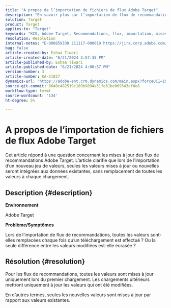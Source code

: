 ```yaml
---
title: "A propos de l’importation de fichiers de flux Adobe Target"
description: "En savoir plus sur l’importation de flux de recommandations."
solution: Target
product: Target
applies-to: "Target"
keywords: "KCS, Adobe Target, Recommendations, flux, importation, mises à jour, valeurs, point"
resolution: Resolution
internal-notes: "E-000859330 211117-000019 https://jira.corp.adobe.com/browse/RECS-5411"
bug: false
article-created-by: Eshaa Tiwari
article-created-date: "6/21/2024 3:57:35 PM"
article-published-by: Eshaa Tiwari
article-published-date: "6/21/2024 4:00:57 PM"
version-number: 3
article-number: KA-21827
dynamics-url: "https://adobe-ent.crm.dynamics.com/main.aspx?forceUCI=1&pagetype=entityrecord&etn=knowledgearticle&id=e281bef3-e62f-ef11-840a-6045bd029b18"
source-git-commit: 8640c482519c189b9894a31fe61be069343ef8e8
workflow-type: tm+mt
source-wordcount: '134'
ht-degree: 5%

---
```


# A propos de l’importation de fichiers de flux Adobe Target


Cet article répond à une question concernant les mises à jour des flux de recommandations Adobe Target. L’article clarifie que lors de l’importation d’un nouveau jeu de valeurs, seules les valeurs mises à jour ou nouvelles seront intégrées aux données existantes, sans remplacement de toutes les valeurs à chaque chargement.

## Description {#description}


<b>Environnement</b>

Adobe Target

<b>Problème/Symptômes</b>

Lors de l’importation de flux de recommandations, toutes les valeurs sont-elles remplacées chaque fois qu’un téléchargement est effectué ? Ou la seule différence entre les valeurs modifiées est-elle écrasée ?


## Résolution {#resolution}


Pour les flux de recommandations, toutes les valeurs sont mises à jour uniquement lors du premier chargement. Les chargements ultérieurs mettront uniquement à jour les valeurs qui ont été modifiées.

En d’autres termes, seules les nouvelles valeurs sont mises à jour par rapport aux valeurs existantes.
